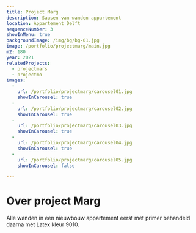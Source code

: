 ```yaml
---
title: Project Marg
description: Sausen van wanden appartement
location: Appartement Delft
sequenceNumber: 3
showInMenu: true
backgroundImage: /img/bg/bg-01.jpg
image: /portfolio/projectmarg/main.jpg
m2: 180
year: 2021
relatedProjects:
  - projectmars
  - projectmo
images:
  -
    url: /portfolio/projectmarg/carousel01.jpg
    showInCarousel: true
  -
    url: /portfolio/projectmarg/carousel02.jpg
    showInCarousel: true
  -
    url: /portfolio/projectmarg/carousel03.jpg
    showInCarousel: true
  -
    url: /portfolio/projectmarg/carousel04.jpg
    showInCarousel: true
  -
    url: /portfolio/projectmarg/carousel05.jpg
    showInCarousel: false

---
```

# Over project Marg

Alle wanden in een nieuwbouw appartement eerst met primer behandeld daarna met Latex kleur 9010.